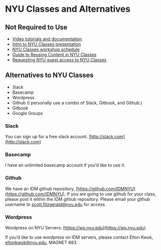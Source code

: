 # NYU Classes and Alternatives

## Not Required to Use

* [Video tutorials and documentation](http://wikis.nyu.edu/display/nyuclasses/Training+and+Support)
* [Intro to NYU Classes presentation](https://docs.google.com/presentation/d/1nAwlh-Iyu-VRTmAe3hniKgQ16NMpkUbDrgPAk6YSfw4/edit?usp=sharing)
* [NYU Classes workshop schedule](http://engineering.nyu.edu/academics/support/fitl/training/workshop-schedule)
* [Guide to Reusing Content in NYU Classes](https://docs.google.com/a/nyu.edu/document/d/1L3cHm2424Q8g5ZAz8lgJADOSSSPTBiZQHW2MCxe23rU/edit?usp=sharing)
* [Requesting NYU guest access to NYU Classes](http://www.nyu.edu/servicelink/041212913432419)

## Alternatives to NYU Classes

* Slack
* Basecamp
* Wordpress
* Github \(I personally use a combo of Slack, Gitbook, and Github.\) 
* Gitbook
* Google Groups

### Slack

You can sign up for a free slack account. [http://slack.com](http://slack.com)

### Basecamp

I have an unlimited basecamp account if you’d like to use it.

### Github

We have an IDM github repository, [https://github.com/IDMNYU](https://github.com/IDMNYU). If you are going to use github for your class, please post it within the IDM github repository. Please email your github username to scott.fitzgerald@nyu.edu for access.

### Wordpress

Wordpress on NYU Servers: [https://wp.nyu.edu](https://wp.nyu.edu)

If you’d like to use wordpress on IDM servers, please contact Elton Kwok, eltonkwok@nyu.edu, MAGNET 883.

